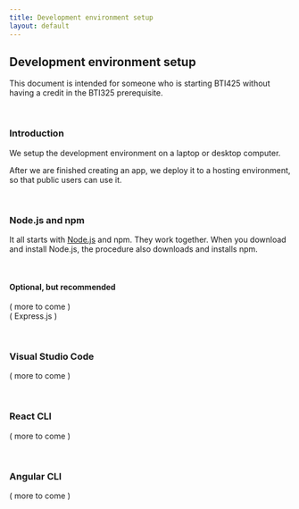 ```yaml
---
title: Development environment setup
layout: default
---
```


## Development environment setup

This document is intended for someone who is starting BTI425 without having a credit in the BTI325 prerequisite. 

<br>

### Introduction

We setup the development environment on a laptop or desktop computer. 

After we are finished creating an app, we deploy it to a hosting environment, so that public users can use it. 

<br>

### Node.js and npm

It all starts with [Node.js](https://nodejs.org/en/) and npm. They work together. When you download and install Node.js, the procedure also downloads and installs npm. 

<br>

#### Optional, but recommended

( more to come )  
( Express.js )

<br>

### Visual Studio Code

( more to come )  

<br>

### React CLI

( more to come )  

<br>

### Angular CLI

( more to come )  

<br>



